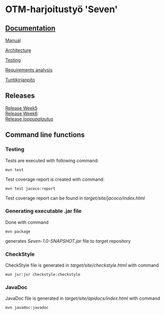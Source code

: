 # OTM-harjoitustyö 'Seven'

## [Documentation](https://github.com/kettroni/otm-harjoitustyo/tree/master/Seven/Documentation) 

[Manual](https://github.com/kettroni/otm-harjoitustyo/blob/master/Seven/Documentation/manual.md)  

[Architecture](https://github.com/kettroni/otm-harjoitustyo/blob/master/Seven/Documentation/architecture.md)  

[Testing](https://github.com/kettroni/otm-harjoitustyo/blob/master/Seven/Documentation/testing.md)  

[Requirements analysis](https://github.com/kettroni/otm-harjoitustyo/blob/master/Seven/Documentation/Requirements%20analysis.md)  

[Tuntikirjanpito](https://github.com/kettroni/otm-harjoitustyo/blob/master/Seven/Documentation/tuntikirjanpito.md)  


## Releases
[Release Week5](https://github.com/kettroni/otm-harjoitustyo/releases/tag/viikko5)  
[Release Week6](https://github.com/kettroni/otm-harjoitustyo/releases/tag/viikko6)  
[Release _loppupalautus_](https://github.com/kettroni/otm-harjoitustyo/releases/tag/loppupalautus)

## Command line functions

### Testing

Tests are executed with following command:

```
mvn test
```

Test coverage report is created with command:

```
mvn test jacoco:report
```

Test coverage report can be found in _target/site/jacoco/index.html_

### Generating executable .jar file 

Done with command

```
mvn package
```

generates _Seven-1.0-SNAPSHOT.jar_ file to _target_ repository

### CheckStyle

CheckStyle file is generated in _target/site/checkstyle.html_ with command

```
mvn jxr:jxr checkstyle:checkstyle
```

### JavaDoc

JavaDoc file is generated in _target/site/apidocs/index.html_  with command

```
mvn javadoc:javadoc
```
